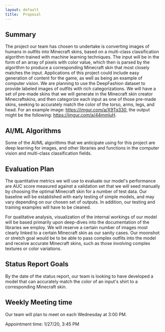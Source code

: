 ```yaml
---
layout: default
title:  Proposal
---
```

## Summary
The project our team has chosen to undertake is converting images of humans in outfits into Minecraft skins, based on a multi-class classification algorithm trained with machine learning techniques. The input will be in the form of an array of pixels with color value, which then is parsed by the algorithm to produce a corresponding Minecraft skin that most closely matches the input. Applications of this project could include easy generation of content for the game, as well as being an example of computer vision.  We are planning to use the DeepFashion dataset to provide labeled images of outfits with rich categorizations.  We will have a set of pre-made skins that we will generate in the Minecraft skin creator Minecraftskins, and then categorize each input as one of those pre-made skins, seeking to accurately match the color of the torso, arms, legs, and head. For an example image: https://imgur.com/a/X9Tq330, the output might be the following: https://imgur.com/a/44mmluH.

## AI/ML Algorithms
Some of the AI/ML algorithms that we anticipate using for this project are deep learning for images, and other libraries and functions in the computer vision and multi-class classification fields.

## Evaluation Plan
The quantitative metrics we will use to evaluate our model's performance are AUC score measured against a validation set that we will seed manually by choosing the optimal Minecraft skin for a number of test data.  Our baseline will be established with early testing of simple models, and may vary depending on our chosen set of outputs.  In addition, our testing and training examples will have to be cleaned.

For qualitative analysis, visualization of the internal workings of our model will be based primarily upon deep-dives into the documentation of the libraries we employ.  We will reserve a certain number of images most clearly linked to a certain Minecraft skin as our sanity cases.  Our moonshot or stretch goal would be to be able to pass complex outfits into the model and receive accurate Minecraft skins, such as those involving complex textures or color variations.  

## Status Report Goals
By the date of the status report, our team is looking to have developed a model that can accurately match the color of an input's shirt to a corresponding Minecraft skin.  

## Weekly Meeting time
Our team will plan to meet on each Wednesday at 3:00 PM.

Appointment time: 1/27/20, 3:45 PM
